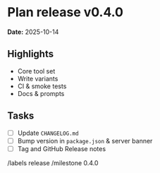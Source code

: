 # Plan release v0.4.0

**Date:** 2025-10-14

## Highlights
- Core tool set
- Write variants
- CI & smoke tests
- Docs & prompts

## Tasks
- [ ] Update `CHANGELOG.md`
- [ ] Bump version in `package.json` & server banner
- [ ] Tag and GitHub Release notes

/labels release
/milestone 0.4.0
